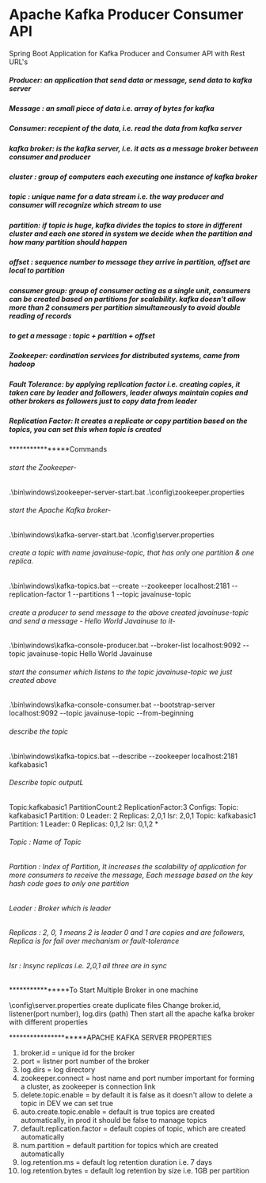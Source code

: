 # Apache Kafka Producer Consumer API
Spring Boot Application for Kafka Producer and Consumer API with Rest URL's

 ##### Producer: an application that send data or message, send data to kafka server
 ##### Message : an small piece of data i.e. array of bytes for kafka
 ##### Consumer: recepient of the data, i.e. read the data from kafka server
 ##### kafka broker: is the kafka server, i.e. it acts as a message broker between consumer and producer
 ##### cluster : group of computers each executing one instance of kafka broker
 ##### topic   : unique name for a data stream i.e. the way producer and consumer will recognize which stream to use
 ##### partition: if topic is huge, kafka divides the topics to store in different cluster and each one stored in system we decide when the partition and how many partition should happen
 ##### offset  : sequence number to message they arrive in partition, offset are local to partition
 ##### consumer group: group of consumer acting as a single unit, consumers can be created based on partitions for scalability. kafka doesn't allow more than 2 consumers per partition simultaneously to avoid double reading of records
 
 ##### to get a message : topic + partition + offset
 
 ##### Zookeeper: cordination services for distributed systems, came from hadoop
 
 ##### Fault Tolerance: by applying replication factor i.e. creating copies, it taken care by leader and followers, leader always maintain copies and other brokers as followers just to copy data from leader
 ##### Replication Factor: It creates a replicate or copy partition based on the topics, you can set this when topic is created	
 
 ****************Commands
 ###### start the Zookeeper-
   .\bin\windows\zookeeper-server-start.bat .\config\zookeeper.properties
 
 ###### start the Apache Kafka broker-
   .\bin\windows\kafka-server-start.bat .\config\server.properties
 
 ###### create a topic with name javainuse-topic, that has only one partition & one replica.
   .\bin\windows\kafka-topics.bat --create --zookeeper localhost:2181 --replication-factor 1 --partitions 1 --topic javainuse-topic
 
 ###### create a producer to send message to the above created javainuse-topic and send a message - Hello World Javainuse to it-
   .\bin\windows\kafka-console-producer.bat --broker-list localhost:9092 --topic javainuse-topic Hello World Javainuse
 
 ###### start the consumer which listens to the topic javainuse-topic we just created above
   .\bin\windows\kafka-console-consumer.bat --bootstrap-server localhost:9092 --topic javainuse-topic --from-beginning
 
 ###### describe the topic
   .\bin\windows\kafka-topics.bat --describe --zookeeper localhost:2181 kafkabasic1
  
 ###### Describe topic outputL
 Topic:kafkabasic1       PartitionCount:2        ReplicationFactor:3     Configs:
       Topic: kafkabasic1      Partition: 0    Leader: 2       Replicas: 2,0,1 Isr: 2,0,1
       Topic: kafkabasic1      Partition: 1    Leader: 0       Replicas: 0,1,2 Isr: 0,1,2
 *
  ###### Topic : Name of Topic 
  ###### Partition : Index of Partition, It increases the scalability of application for more consumers to receive the message, Each message based on the key hash code goes to only one partition 
  ###### Leader : Broker which is leader
  ###### Replicas : 2, 0, 1 means 2 is leader 0 and 1 are copies and are followers, Replica is for fail over mechanism or  fault-tolerance
  ###### Isr : Insync replicas i.e. 2,0,1 all three are in sync 
 
  ****************To Start Multiple Broker in one machine
   
  \config\server.properties create duplicate files
  Change broker.id, listener(port number), log.dirs (path)
  Then start all the apache kafka broker with different properties
  
  
  *********************APACHE KAFKA SERVER PROPERTIES
  1. broker.id = unique id for the broker
  2. port = listner port number of the broker
  3. log.dirs = log directory 
  4. zookeeper.connect = host name and port number important for forming a cluster, as zookeeper is connection link
  5. delete.topic.enable = by default it is false as it doesn't allow to delete a topic in DEV we can set true
  6. auto.create.topic.enable = default is true topics are created automatically, in prod it should be false to manage topics
  7. default.replication.factor = default copies of topic, which are created automatically
  8. num.partition = default partition for topics which are created automatically
  9. log.retention.ms = default log retention duration i.e. 7 days
  10. log.retention.bytes = default log retention by size i.e. 1GB per partition
